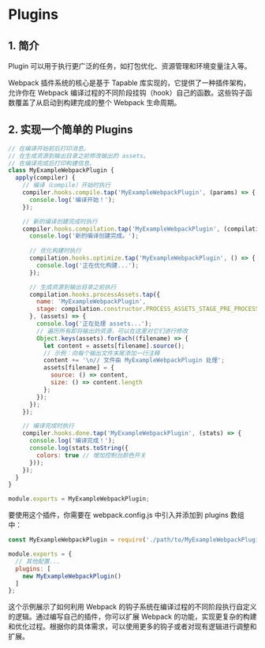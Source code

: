# Plugins

## 1. 简介
Plugin 可以用于执行更广泛的任务，如打包优化、资源管理和环境变量注入等。

Webpack 插件系统的核心是基于 Tapable 库实现的，它提供了一种插件架构，允许你在 Webpack 编译过程的不同阶段挂钩（hook）自己的函数。这些钩子函数覆盖了从启动到构建完成的整个 Webpack 生命周期。

## 2. 实现一个简单的 Plugins

```js
// 在编译开始前后打印消息。
// 在生成资源到输出目录之前修改输出的 assets。
// 在编译完成后打印构建信息。
class MyExampleWebpackPlugin {
  apply(compiler) {
    // 编译（compile）开始时执行
    compiler.hooks.compile.tap('MyExampleWebpackPlugin', (params) => {
      console.log('编译开始！');
    });

    // 新的编译创建完成时执行
    compiler.hooks.compilation.tap('MyExampleWebpackPlugin', (compilation) => {
      console.log('新的编译创建完成。');
  
      // 优化构建时执行
      compilation.hooks.optimize.tap('MyExampleWebpackPlugin', () => {
        console.log('正在优化构建...');
      });

      // 生成资源到输出目录之前执行
      compilation.hooks.processAssets.tap({
        name: 'MyExampleWebpackPlugin',
        stage: compilation.constructor.PROCESS_ASSETS_STAGE_PRE_PROCESS
      }, (assets) => {
        console.log('正在处理 assets...');
        // 遍历所有即将输出的资源，可以在这里对它们进行修改
        Object.keys(assets).forEach((filename) => {
          let content = assets[filename].source();
          // 示例：向每个输出文件末尾添加一行注释
          content += '\n// 文件由 MyExampleWebpackPlugin 处理';
          assets[filename] = {
            source: () => content,
            size: () => content.length
          };
        });
      });
    });

    // 编译完成时执行
    compiler.hooks.done.tap('MyExampleWebpackPlugin', (stats) => {
      console.log('编译完成！');
      console.log(stats.toString({
        colors: true // 增加控制台颜色开关
      }));
    });
  }
}

module.exports = MyExampleWebpackPlugin;

```

要使用这个插件，你需要在 webpack.config.js 中引入并添加到 plugins 数组中：

```js
const MyExampleWebpackPlugin = require('./path/to/MyExampleWebpackPlugin');

module.exports = {
  // 其他配置...
  plugins: [
    new MyExampleWebpackPlugin()
  ]
};
```
这个示例展示了如何利用 Webpack 的钩子系统在编译过程的不同阶段执行自定义的逻辑。通过编写自己的插件，你可以扩展 Webpack 的功能，实现更复杂的构建和优化过程。根据你的具体需求，可以使用更多的钩子或者对现有逻辑进行调整和扩展。